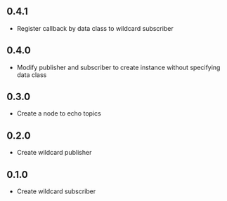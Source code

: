 ## 0.4.1

- Register callback by data class to wildcard subscriber

## 0.4.0

- Modify publisher and subscriber to create instance without specifying data class

## 0.3.0

- Create a node to echo topics

## 0.2.0

- Create wildcard publisher

## 0.1.0

- Create wildcard subscriber
